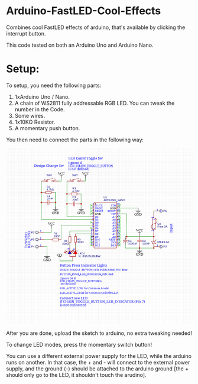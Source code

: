 # Arduino-FastLED-Cool-Effects
Combines cool FastLED effects of arduino, that's available by clicking the interrupt button.

This code tested on both an Arduino Uno and Arduino Nano.

# Setup:
To setup, you need the following parts:
1. 1xArduino Uno / Nano.
2. A chain of WS2811 fully addressable RGB LED. You can tweak the number in the Code.
3. Some wires.
4. 1x10KΩ Resistor.
5. A momentary push button.

You then need to connect the parts in the following way:

![WS2811](https://raw.githubusercontent.com/Souravgoswami/Arduino-FastLED-Cool-Effects/master/images/circuit.jpg)

After you are done, upload the sketch to arduino, no extra tweaking needed!

To change LED modes, press the momentary switch button!

You can use a different external power supply for the LED, while the arduino runs on another. In that case, the + and - will connect to the external power supply, and the ground (-) should be attached to the arduino ground \[the + should only go to the LED, it shouldn't touch the arudino].
